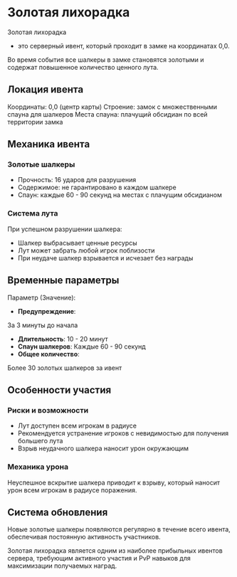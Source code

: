 # Золотая лихорадка

Золотая лихорадка

- это серверный ивент, который проходит в замке на координатах 0,0.

Во время события все шалкеры в замке становятся золотыми и содержат повышенное количество ценного лута.

## Локация ивента

Координаты: 0,0 (центр карты)
Строение: замок с множественными спауна для шалкеров
Места спауна: плачущий обсидиан по всей территории замка

## Механика ивента

### Золотые шалкеры

- Прочность: 16 ударов для разрушения
- Содержимое: не гарантировано в каждом шалкере
- Спаун: каждые 60 - 90 секунд на местах с плачущим обсидианом

### Система лута
При успешном разрушении шалкера:
- Шалкер выбрасывает ценные ресурсы
- Лут может забрать любой игрок поблизости
- При неудаче шалкер взрывается и исчезает без награды

## Временные параметры

Параметр (Значение):
- **Предупреждение**:

За 3 минуты до начала

- **Длительность**: 10 - 20 минут
- **Спаун шалкеров**: Каждые 60 - 90 секунд
- **Общее количество**:

Более 30 золотых шалкеров за ивент
## Особенности участия

### Риски и возможности

- Лут доступен всем игрокам в радиусе
- Рекомендуется устранение игроков с невидимостью для получения большего лута
- Взрыв неудачного шалкера наносит урон окружающим

### Механика урона
Неуспешное вскрытие шалкера приводит к взрыву, который наносит урон всем игрокам в радиусе поражения.

## Система обновления

Новые золотые шалкеры появляются регулярно в течение всего ивента, обеспечивая постоянную активность участников.

Золотая лихорадка является одним из наиболее прибыльных ивентов сервера, требующим активного участия и PvP навыков для максимизации получаемых наград.